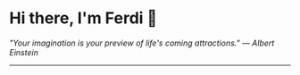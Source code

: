 <h1>Hi there, I'm Ferdi 👋</h1>

<p><em>
  "Your imagination is your preview of life's coming attractions." — Albert Einstein
</em></p>

---
